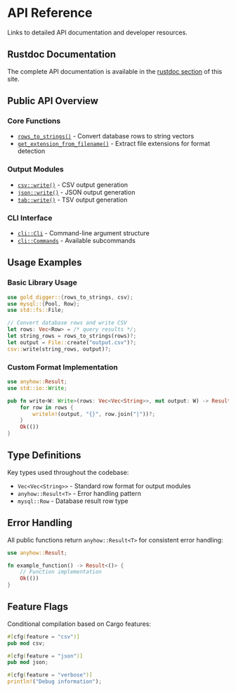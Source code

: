 # API Reference

Links to detailed API documentation and developer resources.

## Rustdoc Documentation

The complete API documentation is available in the [rustdoc section](../api/gold_digger/index.html) of this site.

## Public API Overview

### Core Functions

- [`rows_to_strings()`](../api/gold_digger/fn.rows_to_strings.html) - Convert database rows to string vectors
- [`get_extension_from_filename()`](../api/gold_digger/fn.get_extension_from_filename.html) - Extract file extensions for format detection

### Output Modules

- [`csv::write()`](../api/gold_digger/csv/fn.write.html) - CSV output generation
- [`json::write()`](../api/gold_digger/json/fn.write.html) - JSON output generation
- [`tab::write()`](../api/gold_digger/tab/fn.write.html) - TSV output generation

### CLI Interface

- [`cli::Cli`](../api/gold_digger/cli/struct.Cli.html) - Command-line argument structure
- [`cli::Commands`](../api/gold_digger/cli/enum.Commands.html) - Available subcommands

## Usage Examples

### Basic Library Usage

```rust
use gold_digger::{rows_to_strings, csv};
use mysql::{Pool, Row};
use std::fs::File;

// Convert database rows and write CSV
let rows: Vec<Row> = /* query results */;
let string_rows = rows_to_strings(rows)?;
let output = File::create("output.csv")?;
csv::write(string_rows, output)?;
```

### Custom Format Implementation

```rust
use anyhow::Result;
use std::io::Write;

pub fn write<W: Write>(rows: Vec<Vec<String>>, mut output: W) -> Result<()> {
    for row in rows {
        writeln!(output, "{}", row.join("|"))?;
    }
    Ok(())
}
```

## Type Definitions

Key types used throughout the codebase:

- `Vec<Vec<String>>` - Standard row format for output modules
- `anyhow::Result<T>` - Error handling pattern
- `mysql::Row` - Database result row type

## Error Handling

All public functions return `anyhow::Result<T>` for consistent error handling:

```rust
use anyhow::Result;

fn example_function() -> Result<()> {
    // Function implementation
    Ok(())
}
```

## Feature Flags

Conditional compilation based on Cargo features:

```rust
#[cfg(feature = "csv")]
pub mod csv;

#[cfg(feature = "json")]
pub mod json;

#[cfg(feature = "verbose")]
println!("Debug information");
```
